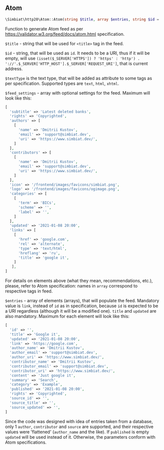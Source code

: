 ## Atom

```php
\Simbiat\http20\Atom::Atom(string $title, array $entries, string $id = '', string $textType = 'text', array $feed_settings = []);
```

Function to generate Atom feed as per https://validator.w3.org/feed/docs/atom.html specification.

`$title` - string that will be used for `<title>` tag in the feed.

`$id` - string, that will be used as `id`. It needs to be a URI, thus if it will be empty, will use `(isset($_SERVER['HTTPS']) ? 'https' : 'http') . '://'.$_SERVER['HTTP_HOST'].$_SERVER['REQUEST_URI']`, that is current address.

`$textType` is the text type, that will be added as attribute to some tags as per specification. Supported types are `text`, `html`, `xhtml`.

`$feed_settings` - array with optional settings for the feed. Maximum will look like this:

```php
[
  'subtitle' => 'Latest deleted banks',
  'rights' => 'Copyrighted',
  'authors' => [
    [
      'name' => 'Dmitrii Kustov',
      'email' => 'support@simbiat.dev',
      'uri' => 'https://www.simbiat.dev/',
    ]
  ],
  'contributors' => [
    [
      'name' => 'Dmitrii Kustov',
      'email' => 'support@simbiat.dev',
      'uri' => 'https://www.simbiat.dev/',
    ]
  ],
  'icon' => '/frontend/images/favicons/simbiat.png',
  'logo' => '/frontend/images/favicons/ogimage.png',
  'categories' => [
    [
      'term' => 'BICs',
      'scheme' => '',
      'label' => '',
    ]
  ],
  'updated' => '2021-01-08 20:00',
  'links' => [
    [
      'href' => 'google.com',
      'rel' => 'alternate',
      'type' => 'text/html',
      'hreflang' => 'ru',
      'title' => 'google it',
    ]
   ],
]
```

For details on elements above (what they mean, recommendations, etc.), please, refer to Atom specification: names in `array` correspond to respective tags in feed.

`$entries` - array of elements (arrays), that will populate the feed. Mandatory value is `link`, instead of `id` as in specification, because `id` is expected to be a URI regardless (although it will be a modified one). `title` and `updated` are also mandatory. Maximum for each element will look like this:

```php
[
  'id' => '',
  'title' => 'Google it',
  'updated' => '2021-01-08 20:00',
  'link' => 'https://google.com',
  'author_name' => 'Dmitrii Kustov',
  'author_email' => 'support@simbiat.dev',
  'author_uri' => 'https://www.simbiat.dev/',
  'contributor_name' => 'Dmitrii Kustov',
  'contributor_email' => 'support@simbiat.dev',
  'contributor_uri' => 'https://www.simbiat.dev/',
  'content' => 'Just google it',
  'summary' => 'Search',
  'category' => 'Example',
  'published' => '2021-01-08 20:00',
  'rights' => 'Copyrighted',
  'source_id' => '',
  'source_title' => '',
  'source_updated' => '',
]
```

Since the code was designed with idea of entries taken from a database, only 1 `author`, `contributor` and `source` are supported, and their respective values were 'flattened' (`author_name` and the like). If `published` is empty `updated` will be used instead of it. Otherwise, the parameters conform with Atom specifications.

